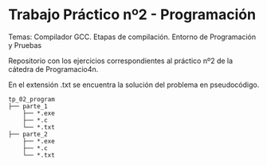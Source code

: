 # Trabajo Práctico nº2 - Programación

Temas: Compilador GCC. Etapas de compilación. Entorno de Programación y Pruebas


Repositorio con los ejercicios correspondientes al práctico nº2 de la cátedra de Programacio4n.

En el extensión .txt se encuentra la solución del problema en pseudocódigo.

```
tp_02_program
├── parte_1
    ├── *.exe
    ├── *.c
    └── *.txt
├── parte_2
    ├── *.exe
    ├── *.c
    └── *.txt
```

